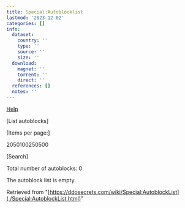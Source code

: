 ```yaml
---
title: Special:Autoblocklist
lastmod: '2023-12-02'
categories: []
info:
  dataset:
    country: ''
    type: ''
    source: ''
    size: ''
  download:
    magnet: ''
    torrent: ''
    direct: ''
  references: []
  notes: ''
---
```




[Help](https://www.mediawiki.org/wiki/Special:MyLanguage/Autoblock)

[List
autoblocks]

[Items per page:]

2050100250500

[Search]

Total number of autoblocks: 0

The autoblock list is empty.

Retrieved from
"[https://ddosecrets.com/wiki/Special:AutoblockList](./Special:AutoblockList.html)"

